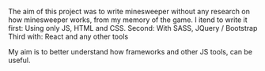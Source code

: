 The aim of this project was to write minesweeper without any research on how minesweeper works, from my memory of the game.
I itend to write it first: Using only JS, HTML and CSS.
Second: With SASS, JQuery / Bootstrap
Third with: React and any other tools

My aim is to better understand how frameworks and other JS tools, can be useful.
